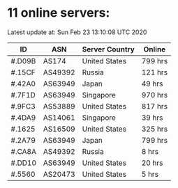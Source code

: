 # 11 online servers:

Latest update at: Sun Feb 23 13:10:08 UTC 2020

| ID | ASN | Server Country | Online |
| -- | --- | -------------- | ------ |
| #.D09B | AS174 | United States | 799 hrs |
| #.15CF | AS49392 | Russia | 121 hrs |
| #.42A0 | AS63949 | Japan | 49 hrs |
| #.7F1D | AS63949 | Singapore | 970 hrs |
| #.9FC3 | AS53889 | United States | 817 hrs |
| #.4DA9 | AS14061 | Singapore | 39 hrs |
| #.1625 | AS16509 | United States | 325 hrs |
| #.2A79 | AS63949 | Japan | 799 hrs |
| #.CA8A | AS49392 | Russia | 8 hrs |
| #.DD10 | AS63949 | United States | 20 hrs |
| #.5560 | AS20473 | United States | 5 hrs |

